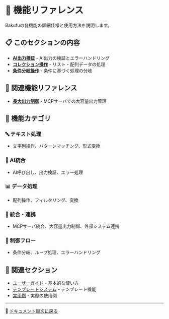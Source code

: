 # 🎯 機能リファレンス

Bakufuの各機能の詳細仕様と使用方法を説明します。

## 📋 このセクションの内容

- **[AI出力検証](ai-validation.md)** - AI出力の検証とエラーハンドリング
- **[コレクション操作](collection-operations.md)** - リスト・配列データの処理
- **[条件分岐操作](conditional-operations.md)** - 条件に基づく処理の分岐

## 🔗 関連機能リファレンス

- **[長大出力制御](../08-reference/large-output-control.md)** - MCPサーバでの大容量出力管理

## 🎯 機能カテゴリ

### 🔤 テキスト処理
- 文字列操作、パターンマッチング、形式変換

### 🤖 AI統合
- AI呼び出し、出力検証、エラー処理

### 📊 データ処理
- 配列操作、フィルタリング、変換

### 🔌 統合・連携
- MCPサーバ統合、大容量出力制御、外部システム連携

### 🔀 制御フロー
- 条件分岐、ループ処理、エラーハンドリング

## 🔗 関連セクション

- [ユーザーガイド](../02-user-guide/README.md) - 基本的な使い方
- [テンプレートシステム](../04-templates/README.md) - テンプレート機能
- [実用例](../06-examples/README.md) - 実際の使用例

---

📖 [ドキュメント目次に戻る](../README.md)